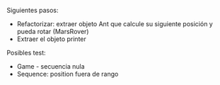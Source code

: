 Siguientes pasos:
- Refactorizar: extraer objeto Ant que calcule su siguiente posición y pueda rotar (MarsRover)
- Extraer el objeto printer

Posibles test:

 - Game - secuencia nula
 - Sequence: position fuera de rango